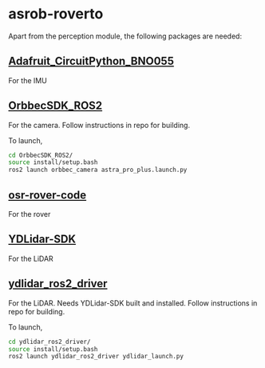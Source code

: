 # asrob-roverto

Apart from the perception module, the following packages are needed:

## [Adafruit_CircuitPython_BNO055](https://github.com/adafruit/Adafruit_CircuitPython_BNO055.git)
For the IMU

## [OrbbecSDK_ROS2](https://github.com/orbbec/OrbbecSDK_ROS2.git)
For the camera. Follow instructions in repo for building.

To launch, 
```bash
cd OrbbecSDK_ROS2/
source install/setup.bash
ros2 launch orbbec_camera astra_pro_plus.launch.py
```

## [osr-rover-code](https://github.com/nasa-jpl/osr-rover-code/tree/master)
For the rover

## [YDLidar-SDK](https://github.com/YDLIDAR/YDLidar-SDK.git)
For the LiDAR

## [ydlidar_ros2_driver](https://github.com/YDLIDAR/ydlidar_ros2_driver)
For the LiDAR. Needs YDLidar-SDK built and installed. Follow instructions in repo for building.

To launch,
```bash
cd ydlidar_ros2_driver/
source install/setup.bash
ros2 launch ydlidar_ros2_driver ydlidar_launch.py 
```
